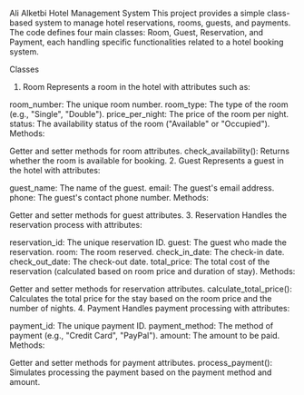 Ali Alketbi
Hotel Management System
This project provides a simple class-based system to manage hotel reservations, rooms, guests, and payments. The code defines four main classes: Room, Guest, Reservation, and Payment, each handling specific functionalities related to a hotel booking system.

Classes
1. Room
Represents a room in the hotel with attributes such as:

room_number: The unique room number.
room_type: The type of the room (e.g., "Single", "Double").
price_per_night: The price of the room per night.
status: The availability status of the room ("Available" or "Occupied").
Methods:

Getter and setter methods for room attributes.
check_availability(): Returns whether the room is available for booking.
2. Guest
Represents a guest in the hotel with attributes:

guest_name: The name of the guest.
email: The guest's email address.
phone: The guest's contact phone number.
Methods:

Getter and setter methods for guest attributes.
3. Reservation
Handles the reservation process with attributes:

reservation_id: The unique reservation ID.
guest: The guest who made the reservation.
room: The room reserved.
check_in_date: The check-in date.
check_out_date: The check-out date.
total_price: The total cost of the reservation (calculated based on room price and duration of stay).
Methods:

Getter and setter methods for reservation attributes.
calculate_total_price(): Calculates the total price for the stay based on the room price and the number of nights.
4. Payment
Handles payment processing with attributes:

payment_id: The unique payment ID.
payment_method: The method of payment (e.g., "Credit Card", "PayPal").
amount: The amount to be paid.
Methods:

Getter and setter methods for payment attributes.
process_payment(): Simulates processing the payment based on the payment method and amount.
